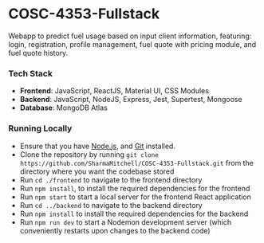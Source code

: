 # COSC-4353-Fullstack
Webapp to predict fuel usage based on input client information, featuring: login, registration, profile management, fuel quote with pricing module, and fuel quote history.

### Tech Stack
- **Frontend**: JavaScript, ReactJS, Material UI, CSS Modules
- **Backend**: JavaScript, NodeJS, Express, Jest, Supertest, Mongoose
- **Database**: MongoDB Atlas

### Running Locally
- Ensure that you have [Node.js](https://nodejs.org/), and [Git](https://git-scm.com/) installed.
- Clone the repository by running `git clone https://github.com/SharmaMitchell/COSC-4353-Fullstack.git` from the directory where you want the codebase stored
- Run `cd ./frontend` to navigate to the frontend directory
- Run `npm install`, to install the required dependencies for the frontend
- Run `npm start` to start a local server for the frontend React application
- Run `cd ../backend` to navigate to the backend directory
- Run `npm install` to install the required dependencies for the backend
- Run `npm run dev` to start a Nodemon development server (which conveniently restarts upon changes to the backend code)
